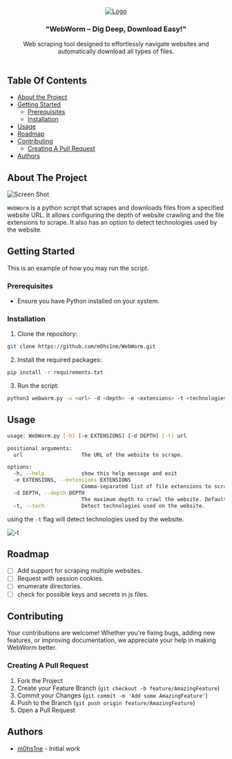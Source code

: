 <br/>
<p align="center">
  <a href="https://github.com/m0hs1ne/WebWorm">
    <img src="https://i.ibb.co/M9pxvcJ/Screenshot-from-2023-11-20-14-13-15.png" alt="Logo">
  </a>

  <h3 align="center">"WebWorm – Dig Deep, Download Easy!"</h3>

  <p align="center">
    Web scraping tool designed to effortlessly navigate websites and automatically download all types of files.
    <br/>
    <br/>
  </p>
</p>



## Table Of Contents

* [About the Project](#about-the-project)
* [Getting Started](#getting-started)
  * [Prerequisites](#prerequisites)
  * [Installation](#installation)
* [Usage](#usage)
* [Roadmap](#roadmap)
* [Contributing](#contributing)
    * [Creating A Pull Request](#creating-a-pull-request)
* [Authors](#authors)

## About The Project

![Screen Shot](https://i.ibb.co/QpF8Jdp/Screenshot-from-2023-11-20-14-11-06.png)

`WebWorm` is a python script that scrapes and downloads files from a specified website URL. It allows configuring the depth of website crawling and the file extensions to scrape. It also has an option to detect technologies used by the website.

## Getting Started

This is an example of how you may run the script.

### Prerequisites

- Ensure you have Python installed on your system.

### Installation

1. Clone the repository:
```sh
git clone https://github.com/m0hs1ne/WebWorm.git
```

2. Install the required packages:
```sh
pip install -r requirements.txt
```

3. Run the script:
```sh
python3 webworm.py -u <url> -d <depth> -e <extensions> -t <technologies>
```

## Usage

```sh
usage: WebWorm.py [-h] [-e EXTENSIONS] [-d DEPTH] [-t] url

positional arguments:
  url                   The URL of the website to scrape.

options:
  -h, --help            show this help message and exit
  -e EXTENSIONS, --extensions EXTENSIONS
                        Comma-separated list of file extensions to scrape (e.g., "jpg,png,docx"). If not specified, all files will be scraped.
  -d DEPTH, --depth DEPTH
                        The maximum depth to crawl the website. Default is 1.
  -t, --tech            Detect technologies used on the website.
```
using the `-t` flag will detect technologies used by the website.

![-t](https://i.ibb.co/QK1hYtR/Screenshot-from-2023-11-20-16-02-33.png)

## Roadmap

- [ ] Add support for scraping multiple websites.
- [ ] Request with session cookies.
- [ ] enumerate directories.
- [ ] check for possible keys and secrets in js files.

## Contributing

Your contributions are welcome! Whether you're fixing bugs, adding new features, or improving documentation, we appreciate your help in making WebWorm better.

### Creating A Pull Request

1. Fork the Project
2. Create your Feature Branch (`git checkout -b feature/AmazingFeature`)
3. Commit your Changes (`git commit -m 'Add some AmazingFeature'`)
4. Push to the Branch (`git push origin feature/AmazingFeature`)
5. Open a Pull Request


## Authors
- [m0hs1ne](https://github.com/m0hs1ne) - Initial work

